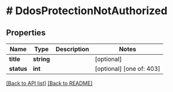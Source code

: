 # # DdosProtectionNotAuthorized

## Properties

Name | Type | Description | Notes
------------ | ------------- | ------------- | -------------
**title** | **string** |  | [optional] 
**status** | **int** |  | [optional]  [one of: 403]


[[Back to API list]](../../README.md#endpoints) [[Back to README]](../../README.md)
